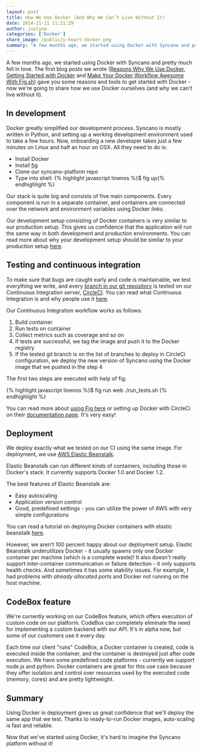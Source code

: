 ```yaml
---
layout: post
title: How We Use Docker (And Why We Can’t Live Without It)
date: 2014-11-11 11:21:29
author: justyna
categories: ['Docker']
share_image: /public/y-heart-docker.png
summary: "A few months ago, we started using Docker with Syncano and pretty much fell in love. The first blog posts we wrote (Reasons Why We Use Docker, Getting Started with Docker and Make Your Docker Workflow Awesome With Fig.sh) gave you some reasons and tools to get started with Docker – now we’re going to share how we use Docker ourselves (and why we can’t live without it)."
---
```

<p>A few months ago, we started using Docker with Syncano and pretty much fell in love. The first blog posts we wrote (<a href="http://www.syncano.com/reasons-use-docker/">Reasons Why We Use Docker</a>, <a href="http://www.syncano.com/getting-started-docker/">Getting Started with Docker</a> and <a href="http://www.syncano.com/docker-workflow-fig-sh/">Make Your Docker Workflow Awesome With Fig.sh</a>) gave you some reasons and tools to get started with Docker - now we're going to share how we use Docker ourselves (and why we can't live without it).</p><!--more-->
<h2>In development</h2>

<p>Docker greatly simplified our development process. Syncano is mostly written in Python, and setting up a working development environment used to take a few hours. Now, onboarding a new developer takes just a few minutes on Linux and half an hour on OSX. All they need to do is:</p>

<ul>
<li>Install Docker</li>
<li>Install <a href="http://fig.sh">fig</a></li>
<li>Clone our syncano-platform repo</li>
<li>Type into shell: {% highlight javascript linenos %}$ fig up{% endhighlight %}</li>
</ul>

<p>Our stack is quite big and consists of five main components. Every component is run in a separate container, and containers are connected over the network and environment variables using Docker <em>links</em>.</p>

<p>Our development setup consisting of Docker containers is very similar to our production setup. This  gives us confidence that the application will run the same way in both development and production environments. You can read more about why your development setup should be similar to your production setup <a href="http://programmers.stackexchange.com/questions/162715/arguments-for-development-environment-being-the-same-as-production">here</a>.</p>

<h2>Testing and continuous integration</h2>

<p>To make sure that bugs are caught early and code is maintainable, we test everything we write, and every <a href="http://git-scm.com/book/en/v1/Git-Branching-What-a-Branch-Is">branch in our git repository</a> is tested on our Continuous Integration server, <a href="https://circleci.com/">CircleCI</a>. You can read what Continuous Integration is and why people use it <a href="http://www.thoughtworks.com/continuous-integration">here</a>.</p>

<p>Our Continuous Integration workflow works as follows:</p>

<ol>
<li>Build container</li>
<li>Run tests on container</li>
<li>Collect metrics such as coverage and so on</li>
<li>If tests are successful, we tag the image and push it to the Docker registry</li>
<li>If the tested git branch is on the list of branches to deploy in CircleCi configuration, we deploy the new version of Syncano using the Docker image that we pushed in the step 4</li>
</ol>

<p>The first two steps are executed with help of fig:</p>

{% highlight javascript linenos %}$ fig run web ./run_tests.sh
{% endhighlight %}

<p>You can read more about <a href="link">using Fig here</a> or setting up Docker with CircleCi on their <a href="https://circleci.com/docs/docker">documentation page</a>. It's very easy!</p>

<h2>Deployment</h2>

<p>We deploy exactly what we tested on our CI using the same image. For deployment, we use <a href="http://aws.amazon.com/elasticbeanstalk/">AWS Elastic Beanstalk</a>.</p>

<p>Elastic Beanstalk can run different kinds of containers, including those in Docker's stack. It currently supports Docker 1.0 and Docker 1.2.</p>

<p>The best features of Elastic Beanstalk are:</p>

<ul>
<li>Easy autoscaling</li>
<li>Application version control</li>
<li>Good, predefined settings - you can utilize the power of AWS with very simple configurations</li>
</ul>

<p>You can read a tutorial on deploying Docker containers with elastic beanstalk <a href="http://blog.flux7.com/blogs/docker/10-steps-deploying-docker-containers-on-elastic-beanstalk">here</a>.</p>

<p>However, we aren't 100 percent happy about our deployment setup. Elastic Beanstalk underutilizes Docker - it usually spawns only one Docker container per machine (which is a complete waste)! It also doesn't really support inter-container communication or failure detection - it only supports health checks. And sometimes it has some stability issues. For example, I had problems with <em>already allocated ports</em> and Docker not running on the host machine.</p>

<h2>CodeBox feature</h2>

<p>We're currently working on our CodeBox feature, which offers execution of custom code on our platform. CodeBox can completely eliminate the need for implementing a custom backend with our API. It's in alpha now, but some of our customers use it every day.</p>

<p>Each time our client "runs" CodeBox, a Docker container is created, code is executed inside the container, and the container is destroyed just after code execution. We have some predefined code platforms - currently we  support node.js and python. Docker containers are great for this use case because they offer isolation and control over resources used by the executed code (memory, cores) and are pretty lightweight.</p>

<h2>Summary</h2>

<p>Using Docker in deployment gives us great confidence that we'll deploy the same app that we test. Thanks to ready-to-run Docker images, auto-scaling is fast and reliable.</p>

<p>Now that we've started using Docker, it's hard to imagine the Syncano platform without it!</p>